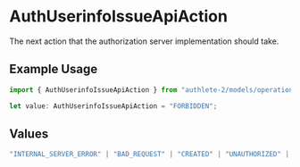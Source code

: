 # AuthUserinfoIssueApiAction

The next action that the authorization server implementation should take.

## Example Usage

```typescript
import { AuthUserinfoIssueApiAction } from "authlete-2/models/operations";

let value: AuthUserinfoIssueApiAction = "FORBIDDEN";
```

## Values

```typescript
"INTERNAL_SERVER_ERROR" | "BAD_REQUEST" | "CREATED" | "UNAUTHORIZED" | "FORBIDDEN" | "JSON" | "JWT" | "OK"
```